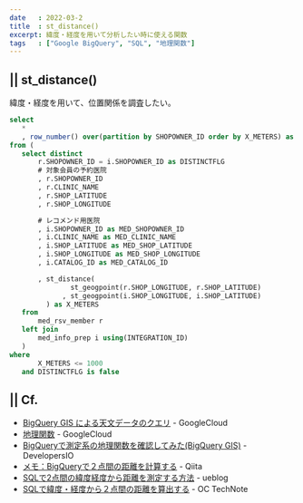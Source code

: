 ```yaml
---
date   : 2022-03-2
title  : st_distance()
excerpt: 緯度・経度を用いて分析したい時に使える関数
tags   : ["Google BigQuery", "SQL", "地理関数"]
---
```


## || st_distance()

緯度・経度を用いて、位置関係を調査したい。

```sql
select
   *
   , row_number() over(partition by SHOPOWNER_ID order by X_METERS) as DIS_NUM
from (
   select distinct
       r.SHOPOWNER_ID = i.SHOPOWNER_ID as DISTINCTFLG
       # 対象会員の予約医院
       , r.SHOPOWNER_ID
       , r.CLINIC_NAME
       , r.SHOP_LATITUDE
       , r.SHOP_LONGITUDE

       # レコメンド用医院
       , i.SHOPOWNER_ID as MED_SHOPOWNER_ID
       , i.CLINIC_NAME as MED_CLINIC_NAME
       , i.SHOP_LATITUDE as MED_SHOP_LATITUDE
       , i.SHOP_LONGITUDE as MED_SHOP_LONGITUDE
       , i.CATALOG_ID as MED_CATALOG_ID

       , st_distance(
               st_geogpoint(r.SHOP_LONGITUDE, r.SHOP_LATITUDE)
             , st_geogpoint(i.SHOP_LONGITUDE, i.SHOP_LATITUDE)
         ) as X_METERS
   from
       med_rsv_member r
   left join
       med_info_prep i using(INTEGRATION_ID)
   )
where
       X_METERS <= 1000
   and DISTINCTFLG is false
```


## || Cf.
+ [BigQuery GIS による天文データのクエリ](https://cloud.google.com/blog/ja/products/gcp/querying-the-stars-with-bigquery-gis) - GoogleCloud
+ [地理関数](https://cloud.google.com/bigquery/docs/reference/standard-sql/geography_functions?hl=ja) - GoogleCloud
+ [BigQueryで測定系の地理関数を確認してみた(BigQuery GIS)](https://dev.classmethod.jp/articles/bigquery-geography-functions-try/) - DevelopersIO
+ [メモ：BigQueryで２点間の距離を計算する](https://qiita.com/shouta-dev/items/f7797665e325da35daf1) - Qiita
+ [SQLで2点間の緯度経度から距離を測定する方法](http://ueblog.natural-wave.com/2010/09/14/latitude-longitude-sql/) - ueblog
+ [SQLで緯度・経度から２点間の距離を算出する](https://oc-technote.com/mysql/sql%E3%81%A7%E7%B7%AF%E5%BA%A6%E3%83%BB%E7%B5%8C%E5%BA%A6%E3%81%8B%E3%82%892%E7%82%B9%E9%96%93%E3%81%AE%E8%B7%9D%E9%9B%A2%E3%82%92%E7%AE%97%E5%87%BA%E3%81%99%E3%82%8B/) - OC TechNote


